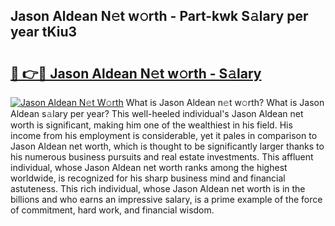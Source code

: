 ## Jason Aldean N𝚎t w𝚘rth - Part-kwk S𝚊lary per year tKiu3

# <h2><a href="http://gc33y58.nevu.top/?p=Jason+Aldean">🔗 👉🔴 Jason Aldean N𝚎t w𝚘rth - S𝚊lary</a></h2>

[![Jason Aldean N𝚎t W𝚘rth](https://i.imgur.com/Oavwk0R.jpeg)](http://gc33y58.nevu.top/?p=Jason+Aldean)
What is Jason Aldean n𝚎t w𝚘rth? What is Jason Aldean s𝚊lary per year?
This well-heeled individual's Jason Aldean net worth is significant, making him one of the wealthiest in his field. His income from his employment is considerable, yet it pales in comparison to Jason Aldean net worth, which is thought to be significantly larger thanks to his numerous business pursuits and real estate investments. This affluent individual, whose Jason Aldean net worth ranks among the highest worldwide, is recognized for his sharp business mind and financial astuteness. This rich individual, whose Jason Aldean net worth is in the billions and who earns an impressive salary, is a prime example of the force of commitment, hard work, and financial wisdom.
